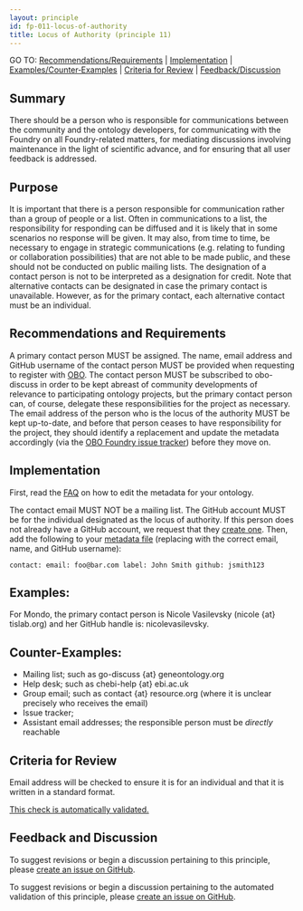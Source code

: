 ```yaml
---
layout: principle
id: fp-011-locus-of-authority
title: Locus of Authority (principle 11)
---
```

GO TO: [Recommendations/Requirements](#recommendations-and-requirements) &#124; [Implementation](#implementation) &#124; [Examples/Counter&#8209;Examples](#examples) &#124; [Criteria&nbsp;for&nbsp;Review](#criteria-for-review) &#124; [Feedback/Discussion](#feedback-and-discussion) 

## Summary

There should be a person who is responsible for communications between the
community and the ontology developers, for communicating with the Foundry on all
Foundry-related matters, for mediating discussions involving maintenance in the
light of scientific advance, and for ensuring that all user feedback is addressed.

## Purpose

It is important that there is a person responsible for communication rather than a group of people or a list. Often in communications to a list, the responsibility for responding can be diffused and it is likely that in some scenarios no response will be given. It may also, from time to time, be necessary to engage in strategic communications (e.g. relating to funding or collaboration possibilities) that are not able to be made public, and these should not be conducted on public mailing lists. The designation of a contact person is not to be interpreted as a designation for credit. Note that alternative contacts can be designated in case the primary contact is unavailable. However, as for the primary contact, each alternative contact must be an individual.

## Recommendations and Requirements

A primary contact person MUST be assigned.
The name, email address and GitHub username of the contact person MUST be provided when requesting to register with [OBO](http://obofoundry.org). The contact person MUST be subscribed to obo-discuss in order to be kept abreast of community developments of relevance to
participating ontology projects, but the primary contact person can, of course, delegate
these responsibilities for the project as necessary. The email address of the person who is the locus of the
authority MUST be kept up-to-date, and before that person ceases to have responsibility
for the project, they should identify a replacement and update the metadata accordingly
(via the [OBO Foundry issue tracker](https://github.com/OBOFoundry/OBOFoundry.github.io/issues)) before they move on.

## Implementation

First, read the [FAQ](http://obofoundry.github.io/faq/how-do-i-edit-metadata.html) on how to edit the metadata for your ontology.

The contact email MUST NOT be a mailing list. The GitHub account MUST be for the individual designated as the locus of authority. If this person does not already have a GitHub account, we request that they [create one](https://github.com/join). Then, add the following to your [metadata file](https://github.com/OBOFoundry/OBOFoundry.github.io/tree/master/ontology) (replacing with the correct email, name, and GitHub username):

`contact: email: foo@bar.com label: John Smith github: jsmith123`

## Examples:

For Mondo, the primary contact person is Nicole Vasilevsky (nicole {at} tislab.org) and her GitHub handle is: nicolevasilevsky.

## Counter-Examples:

- Mailing list; such as go-discuss {at} geneontology.org
- Help desk; such as chebi-help {at} ebi.ac.uk
- Group email; such as contact {at} resource.org (where it is unclear precisely who receives the email)
- Issue tracker;
- Assistant email addresses; the responsible person must be <i>directly</i> reachable

## Criteria for Review

Email address will be checked to ensure it is for an individual and that it is written in a standard format.

[This check is automatically validated.](checks/fp_011)

## Feedback and Discussion

To suggest revisions or begin a discussion pertaining to this principle, please [create an issue on GitHub](https://github.com/OBOFoundry/OBOFoundry.github.io/issues/new?labels=attn%3A+Editorial+WG,principles&title=Principle+%2311+%22Contact%22+%3CENTER+ISSUE+TITLE%3E).

To suggest revisions or begin a discussion pertaining to the automated validation of this principle, please [create an issue on GitHub](https://github.com/OBOFoundry/OBOFoundry.github.io/issues/new?labels=attn%3A+Technical+WG,automated+validation+of+principles&title=Principle+%2311+%22Contact%22+-+automated+validation+%3CENTER+ISSUE+TITLE%3E).

